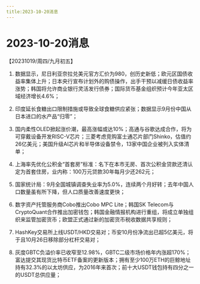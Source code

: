 ```yaml
---
title:2023-10-20消息
---
```

# 2023-10-20消息
【20231019/周四/九月初五】
1. 数据显示，尼日利亚奈拉兑美元官方汇价为980，创历史新低；欧元区国债收益率集体上升；日本央行宣布计划外的购债操作，出手干预以减缓日债收益率涨势；韩国将允许商业银行灵活发行债券；国际货币基金组织预计今年亚太区域经济增长4.6%；

2. 印度延长食糖出口限制措施或导致全球食糖供应紧张；数据显示9月份中国从日本进口的水产品“归零”；

3. 国内柔性OLED掀起涨价潮，最高涨幅或达10%；高通与谷歌达成合作，将为可穿戴设备开发RISC-V芯片；三菱考虑竞购富士通芯片部门Shinko，估值约26亿美元；美国升级AI芯片和半导体设备禁令，13家中国企业被列入实体清单；

4. 上海率先优化公积金“首套房”标准：名下在本市无房、首次公积金贷款还清认定为首套住房，业内称：100万元贷款30年每月少还262元；

5. 国家统计局：9月全国城镇调查失业率为5.0%，连续两个月好转；去年中国人口数量虽有所下降，但人口质量改善速度更快；

6. 数字资产托管服务商Cobo推出Cobo MPC Lite；韩国SK Telecom与CryptoQuant合作推出加密钱包；韩国金融情报机构进行重组，将成立单独组织来监管加密货币；欧盟正式通过新的加密货币税收数据共享规则；

7. HashKey交易所上线USDT/HKD交易对；币安10月份净流出已超5亿美元，将于且10月26日移除部分杠杆交易对；

8. 灰度GBTC负溢价率已收窄至12.98%，GBTC二级市场价格年内涨超170%；富达提交其现货比特币ETF备案的更新版本；拥有至少100万ETH的巨鲸地址持有32.3%的以太坊供应，为2016年来首次；前十大USDT钱包持有四分之一的USDT总供应量；